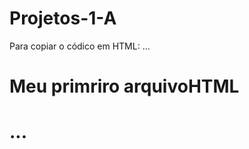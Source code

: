 # Projetos-1-A
        
Para copiar o códico em HTML:
...
<html>
   <h1>Meu primriro arquivoHTML<h1>
     </html>
...     
